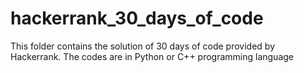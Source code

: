 # hackerrank_30_days_of_code
This folder contains the solution of 30 days of code provided by Hackerrank.
The codes are in Python or C++ programming language
